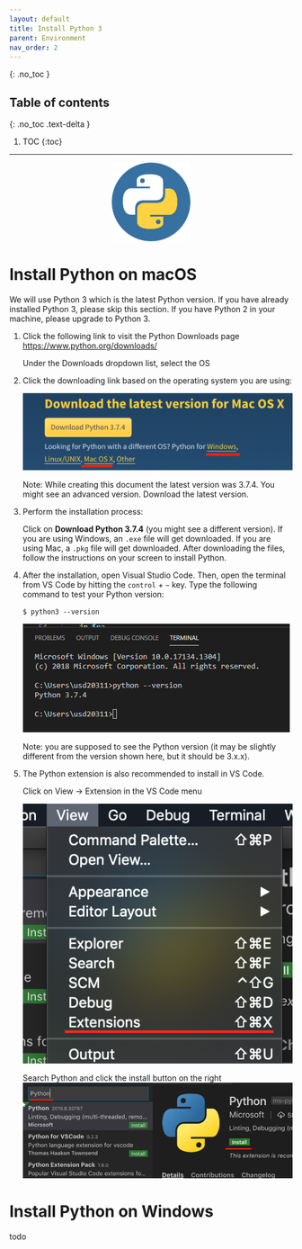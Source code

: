 ```yaml
---
layout: default
title: Install Python 3
parent: Environment
nav_order: 2
---
```


{: .no_toc }

## Table of contents
{: .no_toc .text-delta }

1. TOC
{:toc}

---

<p align="center"><img alt="python_logo" src="/assets/images/environment/python/python_logo.png" width="140"/></p>

# Install Python on macOS

We will use Python 3 which is the latest Python version. If you have already installed Python 3, please skip this section. If you have Python 2 in your machine, please upgrade to Python 3.

 1. Click the following link to visit the Python Downloads page <https://www.python.org/downloads/>

    Under the Downloads dropdown list, select the OS

 2. Click the downloading link based on the operating system you are using:

    ![python_download_page](/assets/images/environment/python/python_download_page.png)

    Note: While creating this document the latest version was 3.7.4. You might see an advanced version. Download the latest version.

 3. Perform the installation process:

    Click on **Download Python 3.7.4** (you might see a different version). If you are using Windows, an `.exe` file will get downloaded. If you are using Mac, a `.pkg` file will get downloaded. After downloading the files, follow the instructions on your screen to install Python.

 4. After the installation, open Visual Studio Code. Then, open the terminal from VS Code by hitting the `control` + `~` key. Type the following command to test your Python version:

    ```shell
    $ python3 --version
    ```

    ![python_version_output](/assets/images/environment/python/python_version_output.png)

    Note: you are supposed to see the Python version (it may be slightly different from the version shown here, but it should be 3.x.x).

 5. The Python extension is also recommended to install in VS Code.

    Click on View -> Extension in the VS Code menu

    ![vscode_view_dropdown_menu](/assets/images/environment/python/vscode_view_dropdown_menu.png)

    Search Python and click the install button on the right
    ![ext_search_result](/assets/images/environment/python/ext_search_result.png)

# Install Python on Windows

todo
